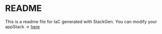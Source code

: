 # README
This is a readme file for IaC generated with StackGen.
You can modify your appStack -> [here](http://main.dev.stackgen.com/appstacks/962110d8-900d-43d5-9395-9fd347d57951)
